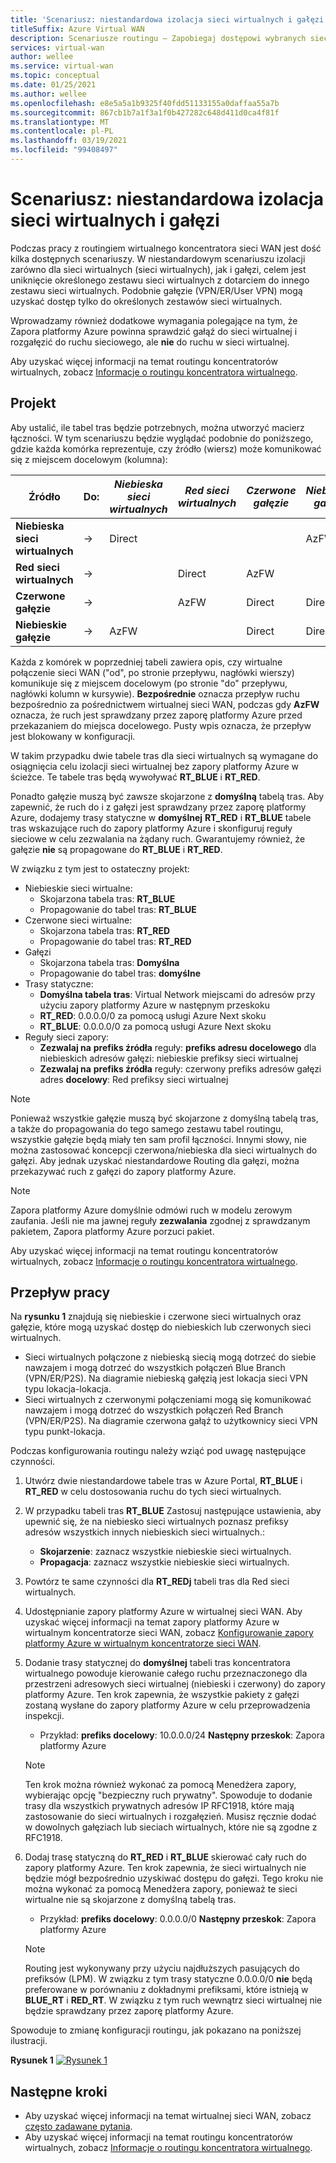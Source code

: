 ```yaml
---
title: 'Scenariusz: niestandardowa izolacja sieci wirtualnych i gałęzi'
titleSuffix: Azure Virtual WAN
description: Scenariusze routingu — Zapobiegaj dostępowi wybranych sieci wirtualnych i gałęzi do siebie nawzajem
services: virtual-wan
author: wellee
ms.service: virtual-wan
ms.topic: conceptual
ms.date: 01/25/2021
ms.author: wellee
ms.openlocfilehash: e8e5a5a1b9325f40fdd51133155a0daffaa55a7b
ms.sourcegitcommit: 867cb1b7a1f3a1f0b427282c648d411d0ca4f81f
ms.translationtype: MT
ms.contentlocale: pl-PL
ms.lasthandoff: 03/19/2021
ms.locfileid: "99408497"
---
```

# <a name="scenario-custom-isolation-for-virtual-networks-and-branches"></a>Scenariusz: niestandardowa izolacja sieci wirtualnych i gałęzi

Podczas pracy z routingiem wirtualnego koncentratora sieci WAN jest dość kilka dostępnych scenariuszy. W niestandardowym scenariuszu izolacji zarówno dla sieci wirtualnych (sieci wirtualnych), jak i gałęzi, celem jest uniknięcie określonego zestawu sieci wirtualnych z dotarciem do innego zestawu sieci wirtualnych. Podobnie gałęzie (VPN/ER/User VPN) mogą uzyskać dostęp tylko do określonych zestawów sieci wirtualnych.

Wprowadzamy również dodatkowe wymagania polegające na tym, że Zapora platformy Azure powinna sprawdzić gałąź do sieci wirtualnej i rozgałęzić do ruchu sieciowego, ale **nie**  do ruchu w sieci wirtualnej.  

Aby uzyskać więcej informacji na temat routingu koncentratorów wirtualnych, zobacz [Informacje o routingu koncentratora wirtualnego](about-virtual-hub-routing.md).

## <a name="design"></a><a name="design"></a>Projekt

Aby ustalić, ile tabel tras będzie potrzebnych, można utworzyć macierz łączności. W tym scenariuszu będzie wyglądać podobnie do poniższego, gdzie każda komórka reprezentuje, czy źródło (wiersz) może komunikować się z miejscem docelowym (kolumna):

| Źródło | Do:| *Niebieska sieci wirtualnych* | *Red sieci wirtualnych* | *Czerwone gałęzie*| *Niebieskie gałęzie*| 
|---|---|---|---|---|---|
| **Niebieska sieci wirtualnych** |   &#8594;|   Direct     |           |   |  AzFW|
| **Red sieci wirtualnych**  |   &#8594;|              |   Direct  |  AzFW  | 
| **Czerwone gałęzie**   |   &#8594;|   |   AzFW  |  Direct | Direct
| **Niebieskie gałęzie**| &#8594;| AzFW  |   |Direct   | Direct

Każda z komórek w poprzedniej tabeli zawiera opis, czy wirtualne połączenie sieci WAN ("od", po stronie przepływu, nagłówki wierszy) komunikuje się z miejscem docelowym (po stronie "do" przepływu, nagłówki kolumn w kursywie). **Bezpośrednie** oznacza przepływ ruchu bezpośrednio za pośrednictwem wirtualnej sieci WAN, podczas gdy **AzFW** oznacza, że ruch jest sprawdzany przez zaporę platformy Azure przed przekazaniem do miejsca docelowego. Pusty wpis oznacza, że przepływ jest blokowany w konfiguracji.

W takim przypadku dwie tabele tras dla sieci wirtualnych są wymagane do osiągnięcia celu izolacji sieci wirtualnej bez zapory platformy Azure w ścieżce. Te tabele tras będą wywoływać **RT_BLUE** i **RT_RED**.

Ponadto gałęzie muszą być zawsze skojarzone z  **domyślną** tabelą tras. Aby zapewnić, że ruch do i z gałęzi jest sprawdzany przez zaporę platformy Azure, dodajemy trasy statyczne w **domyślnej** **RT_RED** i **RT_BLUE** tabele tras wskazujące ruch do zapory platformy Azure i skonfiguruj reguły sieciowe w celu zezwalania na żądany ruch. Gwarantujemy również, że gałęzie **nie** są propagowane do **RT_BLUE** i **RT_RED**.

W związku z tym jest to ostateczny projekt:

* Niebieskie sieci wirtualne:
  * Skojarzona tabela tras: **RT_BLUE**
  * Propagowanie do tabel tras: **RT_BLUE**
* Czerwone sieci wirtualne:
  * Skojarzona tabela tras: **RT_RED**
  * Propagowanie do tabel tras: **RT_RED** 
* Gałęzi
  * Skojarzona tabela tras: **Domyślna**
  * Propagowanie do tabel tras: **domyślne**
* Trasy statyczne:
    * **Domyślna tabela tras**: Virtual Network miejscami do adresów przy użyciu zapory platformy Azure w następnym przeskoku
    * **RT_RED**: 0.0.0.0/0 za pomocą usługi Azure Next skoku
    * **RT_BLUE**: 0.0.0.0/0 za pomocą usługi Azure Next skoku
* Reguły sieci zapory:
    * **Zezwalaj na** **prefiks źródła** reguły: **prefiks adresu docelowego** dla niebieskich adresów gałęzi: niebieskie prefiksy sieci wirtualnej 
    * **Zezwalaj na**  **prefiks źródła** reguły: czerwony prefiks adresów gałęzi adres **docelowy**: Red prefiksy sieci wirtualnej

> [!NOTE]
> Ponieważ wszystkie gałęzie muszą być skojarzone z domyślną tabelą tras, a także do propagowania do tego samego zestawu tabel routingu, wszystkie gałęzie będą miały ten sam profil łączności. Innymi słowy, nie można zastosować koncepcji czerwona/niebieska dla sieci wirtualnych do gałęzi. Aby jednak uzyskać niestandardowe Routing dla gałęzi, można przekazywać ruch z gałęzi do zapory platformy Azure.

> [!NOTE]
> Zapora platformy Azure domyślnie odmówi ruch w modelu zerowym zaufania. Jeśli nie ma jawnej reguły **zezwalania** zgodnej z sprawdzanym pakietem, Zapora platformy Azure porzuci pakiet.

Aby uzyskać więcej informacji na temat routingu koncentratorów wirtualnych, zobacz [Informacje o routingu koncentratora wirtualnego](about-virtual-hub-routing.md).



## <a name="workflow"></a><a name="architecture"></a>Przepływ pracy

Na **rysunku 1** znajdują się niebieskie i czerwone sieci wirtualnych oraz gałęzie, które mogą uzyskać dostęp do niebieskich lub czerwonych sieci wirtualnych.

* Sieci wirtualnych połączone z niebieską siecią mogą dotrzeć do siebie nawzajem i mogą dotrzeć do wszystkich połączeń Blue Branch (VPN/ER/P2S). Na diagramie niebieską gałęzią jest lokacja sieci VPN typu lokacja-lokacja.
* Sieci wirtualnych z czerwonymi połączeniami mogą się komunikować nawzajem i mogą dotrzeć do wszystkich połączeń Red Branch (VPN/ER/P2S). Na diagramie czerwona gałąź to użytkownicy sieci VPN typu punkt-lokacja.

Podczas konfigurowania routingu należy wziąć pod uwagę następujące czynności.

1. Utwórz dwie niestandardowe tabele tras w Azure Portal, **RT_BLUE** i **RT_RED** w celu dostosowania ruchu do tych sieci wirtualnych.
2. W przypadku tabeli tras **RT_BLUE** Zastosuj następujące ustawienia, aby upewnić się, że na niebiesko sieci wirtualnych poznasz prefiksy adresów wszystkich innych niebieskich sieci wirtualnych.:
   * **Skojarzenie**: zaznacz wszystkie niebieskie sieci wirtualnych.
   * **Propagacja**: zaznacz wszystkie niebieskie sieci wirtualnych.
3. Powtórz te same czynności dla **RT_REDj** tabeli tras dla Red sieci wirtualnych.
4. Udostępnianie zapory platformy Azure w wirtualnej sieci WAN. Aby uzyskać więcej informacji na temat zapory platformy Azure w wirtualnym koncentratorze sieci WAN, zobacz [Konfigurowanie zapory platformy Azure w wirtualnym koncentratorze sieci WAN](howto-firewall.md).
5. Dodanie trasy statycznej do **domyślnej** tabeli tras koncentratora wirtualnego powoduje kierowanie całego ruchu przeznaczonego dla przestrzeni adresowych sieci wirtualnej (niebieski i czerwony) do zapory platformy Azure. Ten krok zapewnia, że wszystkie pakiety z gałęzi zostaną wysłane do zapory platformy Azure w celu przeprowadzenia inspekcji.
    * Przykład: **prefiks docelowy**: 10.0.0.0/24 **Następny przeskok**: Zapora platformy Azure
    >[!NOTE]
    > Ten krok można również wykonać za pomocą Menedżera zapory, wybierając opcję "bezpieczny ruch prywatny". Spowoduje to dodanie trasy dla wszystkich prywatnych adresów IP RFC1918, które mają zastosowanie do sieci wirtualnych i rozgałęzień. Musisz ręcznie dodać w dowolnych gałęziach lub sieciach wirtualnych, które nie są zgodne z RFC1918. 

6. Dodaj trasę statyczną do **RT_RED** i **RT_BLUE** skierować cały ruch do zapory platformy Azure. Ten krok zapewnia, że sieci wirtualnych nie będzie mógł bezpośrednio uzyskiwać dostępu do gałęzi. Tego kroku nie można wykonać za pomocą Menedżera zapory, ponieważ te sieci wirtualne nie są skojarzone z domyślną tabelą tras.
    * Przykład: **prefiks docelowy**: 0.0.0.0/0 **Następny przeskok**: Zapora platformy Azure

    > [!NOTE]
    > Routing jest wykonywany przy użyciu najdłuższych pasujących do prefiksów (LPM). W związku z tym trasy statyczne 0.0.0.0/0 **nie** będą preferowane w porównaniu z dokładnymi prefiksami, które istnieją w **BLUE_RT** i **RED_RT**. W związku z tym ruch wewnątrz sieci wirtualnej nie będzie sprawdzany przez zaporę platformy Azure.

Spowoduje to zmianę konfiguracji routingu, jak pokazano na poniższej ilustracji.

**Rysunek 1** 
 [ ![ Rysunek 1 ](./media/routing-scenarios/custom-branch-vnet/custom-branch.png)](./media/routing-scenarios/custom-branch-vnet/custom-branch.png#lightbox)

## <a name="next-steps"></a>Następne kroki

* Aby uzyskać więcej informacji na temat wirtualnej sieci WAN, zobacz [często zadawane pytania](virtual-wan-faq.md).
* Aby uzyskać więcej informacji na temat routingu koncentratorów wirtualnych, zobacz [Informacje o routingu koncentratora wirtualnego](about-virtual-hub-routing.md).
